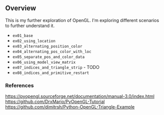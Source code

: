 ## Overview

This is my further exploration of OpenGL. I'm exploring different scenarios to further understand it.

* `ex01_base`
* `ex02_using_location`
* `ex03_alternating_position_color`
* `ex04_alternating_pos_color_with_loc`
* `ex05_separate_pos_and_color_data`
* `ex06_using_model_view_matrix`
* `ex07_indices_and_triangle_strip` - TODO
* `ex08_indices_and_primitive_restart`


### References
https://pyopengl.sourceforge.net/documentation/manual-3.0/index.html
https://github.com/DrxMario/PyOpenGL-Tutorial
https://github.com/dimitrsh/Python-OpenGL-Triangle-Example